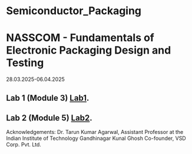 # Semiconductor_Packaging

# NASSCOM - Fundamentals of Electronic Packaging Design and Testing 
28.03.2025-06.04.2025

## Lab 1 (Module 3) [Lab1](Lab1.md "Lab 1").
## Lab 2 (Module 5) [Lab2](Lab2.md "Lab 2").

Acknowledgements:
Dr. Tarun Kumar Agarwal, Assistant Professor at the Indian Institute of Technology Gandhinagar
Kunal Ghosh Co-founder, VSD Corp. Pvt. Ltd.
